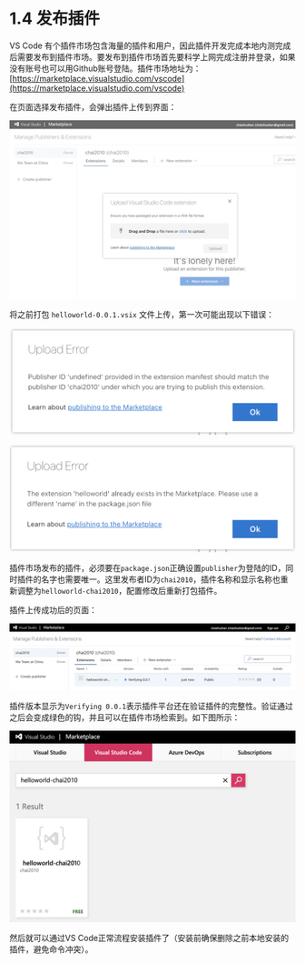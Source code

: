 # 1.4 发布插件

VS Code 有个插件市场包含海量的插件和用户，因此插件开发完成本地内测完成后需要发布到插件市场。要发布到插件市场首先要科学上网完成注册并登录，如果没有账号也可以用Github账号登陆。插件市场地址为：[https://marketplace.visualstudio.com/vscode](https://marketplace.visualstudio.com/vscode)

在页面选择发布插件，会弹出插件上传到界面：

![](../images/ch1.4-01.png)

将之前打包 `helloworld-0.0.1.vsix` 文件上传，第一次可能出现以下错误：

![](../images/ch1.4-02.png)

![](../images/ch1.4-03.png)

插件市场发布的插件，必须要在`package.json`正确设置`publisher`为登陆的ID，同时插件的名字也需要唯一。这里发布者ID为`chai2010`，插件名称和显示名称也重新调整为`helloworld-chai2010`，配置修改后重新打包插件。

插件上传成功后的页面：

![](../images/ch1.4-04.png)

插件版本显示为`Verifying 0.0.1`表示插件平台还在验证插件的完整性。验证通过之后会变成绿色的钩，并且可以在插件市场检索到。如下图所示：

![](../images/ch1.4-05.png)

然后就可以通过VS Code正常流程安装插件了（安装前确保删除之前本地安装的插件，避免命令冲突）。


